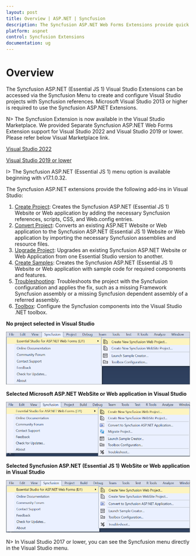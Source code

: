 ```yaml
---
layout: post
title: Overview | ASP.NET | Syncfusion
description: The Syncfusion ASP.NET Web Forms Extensions provide quick access to create or configure the Syncfusion ASP.NET projects along with Essential JS 1 components
platform: aspnet
control: Syncfusion Extensions
documentation: ug
---
```


# Overview

The Syncfusion ASP.NET (Essential JS 1) Visual Studio Extensions can be accessed via the Syncfusion Menu to create and configure Visual Studio projects with Syncfusion references. Microsoft Visual Studio 2013 or higher is required to use the Syncfusion ASP.NET Extensions.

N> The Syncfusion Extension is now available in the Visual Studio Marketplace. We provided Separate Syncfusion ASP.NET Web Forms Extension support for Visual Studio 2022 and Visual Studio 2019 or lower. Please refer below Visual Marketplace link.

[Visual Studio 2022](https://marketplace.visualstudio.com/items?itemName=SyncfusionInc.ASPNET-Web-Forms-VSExtensions)

[Visual Studio 2019 or lower](https://marketplace.visualstudio.com/items?itemName=SyncfusionInc.ASPNET-Web-Forms-Extensions)

I> The Syncfusion ASP.NET (Essential JS 1) menu option is available beginning with v17.1.0.32.

The Syncfusion ASP.NET extensions provide the following add-ins in Visual Studio:

1.	[Create Project](/aspnet/Visual-Studio-Integration/Visual-Studio-Integration/Create-Project): Creates the Syncfusion ASP.NET (Essential JS 1) Website or Web application by adding the necessary Syncfusion references, scripts, CSS, and Web.config entries.
2.	[Convert Project](/aspnet/Visual-Studio-Integration/Visual-Studio-Integration/Convert-Project): Converts an existing ASP.NET Website or Web application to the Syncfusion ASP.NET (Essential JS 1) Website or Web application by importing the necessary Syncfusion assemblies and resource files.
3.	[Upgrade Project](/aspnet/Visual-Studio-Integration/Visual-Studio-Integration/Upgrade-Project): Upgrades an existing Syncfusion ASP.NET Website or Web Application from one Essential Studio version to another.
4.	[Create Samples](/aspnet/Visual-Studio-Integration/Visual-Studio-Integration/Create-Samples): Creates the Syncfusion ASP.NET (Essential JS 1) Website or Web application with sample code for required components and features.
5.	[Troubleshooting](/aspnet/Visual-Studio-Integration/Visual-Studio-Integration/Troubleshooting): Troubleshoots the project with the Syncfusion configuration and applies the fix, such as a missing Framework Syncfusion assembly or a missing Syncfusion dependent assembly of a referred assembly.
6.	[Toolbox](/aspnet/Visual-Studio-Integration/Toolbox-Configuration): Configure the Syncfusion components into the Visual Studio .NET toolbox.

**No project selected in Visual Studio**

![Syncfusion Menu when No project selected in Visual Studio](Overview-images/Syncfusion_Menu_OverView1.png)

**Selected Microsoft ASP.NET WebSite or Web application in Visual Studio**

![Syncfusion Menu when Selected Microsoft ASP.NET application in Visual Studio](Overview-images/Syncfusion_Menu_OverView2.png)

**Selected Syncfusion ASP.NET (Essential JS 1) WebSite or Web application in Visual Studio**

![Syncfusion Menu when Selected Synfusion ASP.NET EJ1 application in Visual Studio](Overview-images/Syncfusion_Menu_OverView3.png)

N> In Visual Studio 2017 or lower, you can see the Syncfusion menu directly in the Visual Studio menu.



